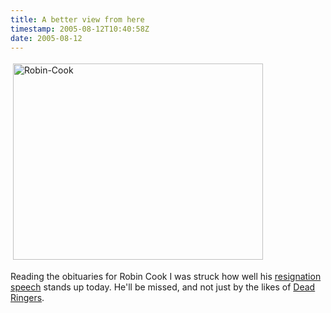 ```yaml
---
title: A better view from here
timestamp: 2005-08-12T10:40:58Z
date: 2005-08-12
---
```


<a href="http://www.guardian.co.uk/cartoons/stevebell/0,7371,916658,00.html"><img src="http://blog.whatfettle.com/robin-cook.jpg" height="314" width="400" border="0" hspace="4" vspace="4" alt="Robin-Cook" /></a>
<p>
Reading the obituaries for Robin Cook I was struck how well his <a href="http://observer.guardian.co.uk/politics/story/0,6903,1544393,00.html">resignation speech</a> stands up today. He'll be missed, and not just by the likes of <a href="http://www.bbc.co.uk/radio4/comedy/deadringers_cast.shtml">Dead Ringers</a>.
</p>